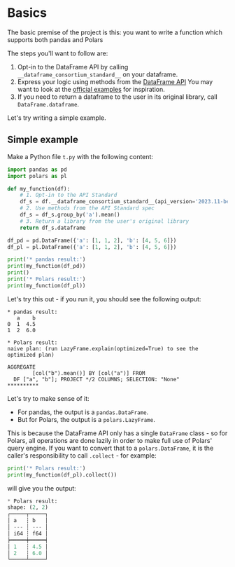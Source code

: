 # Basics

The basic premise of the project is this: you want to write a function which supports both pandas and Polars

The steps you'll want to follow are:

1. Opt-in to the DataFrame API by calling `__dataframe_consortium_standard__` on your dataframe.
2. Express your logic using methods from the [DataFrame API](https://data-apis.org/dataframe-api/draft/API_specification/index.html)
   You may want to look at the [official examples](https://github.com/data-apis/dataframe-api/tree/main/spec/API_specification/examples)
   for inspiration.
3. If you need to return a dataframe to the user in its original library, call `DataFrame.dataframe`.

Let's try writing a simple example.

## Simple example

Make a Python file `t.py` with the following content:
```python
import pandas as pd
import polars as pl

def my_function(df):
    # 1. Opt-in to the API Standard
    df_s = df.__dataframe_consortium_standard__(api_version='2023.11-beta')
    # 2. Use methods from the API Standard spec
    df_s = df_s.group_by('a').mean()
    # 3. Return a library from the user's original library
    return df_s.dataframe

df_pd = pd.DataFrame({'a': [1, 1, 2], 'b': [4, 5, 6]})
df_pl = pl.DataFrame({'a': [1, 1, 2], 'b': [4, 5, 6]})

print('* pandas result:')
print(my_function(df_pd))
print()
print('* Polars result:')
print(my_function(df_pl))
```
Let's try this out - if you run it, you should see the following output:
```
* pandas result:
   a    b
0  1  4.5
1  2  6.0

* Polars result:
naive plan: (run LazyFrame.explain(optimized=True) to see the optimized plan)

AGGREGATE
        [col("b").mean()] BY [col("a")] FROM
  DF ["a", "b"]; PROJECT */2 COLUMNS; SELECTION: "None"
**********
```

Let's try to make sense of it:

- For pandas, the output is a `pandas.DataFrame`.
- But for Polars, the output is a `polars.LazyFrame`.

This is because the DataFrame API only has a single `DataFrame` class - so for Polars,
all operations are done lazily in order to make full use of Polars' query engine.
If you want to convert that to a `polars.DataFrame`, it is the caller's responsibility
to call `.collect` - for example:
```python
print('* Polars result:')
print(my_function(df_pl).collect())
```
will give you the output:
```python
* Polars result:
shape: (2, 2)
┌─────┬─────┐
│ a   ┆ b   │
│ --- ┆ --- │
│ i64 ┆ f64 │
╞═════╪═════╡
│ 1   ┆ 4.5 │
│ 2   ┆ 6.0 │
└─────┴─────┘
```
